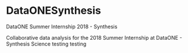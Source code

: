 # DataONESynthesis
DataONE Summer Internship 2018 - Synthesis

Collaborative data analysis for the 2018 Summer Internship at DataONE - Synthesis Science
testing testing
